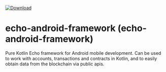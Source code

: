 [ ![Download](https://api.bintray.com/packages/echo/mobile/android-framework-stable/images/download.svg?version=1.0.5) ](https://bintray.com/echo/mobile/android-framework-stable/1.0.5/link)

# echo-android-framework (echo-android-framework)

Pure Kotlin Echo framework for Android mobile development. Can be used to work with accounts, transactions and contracts in Kotlin, and to easily obtain data from the blockchain via public apis.
